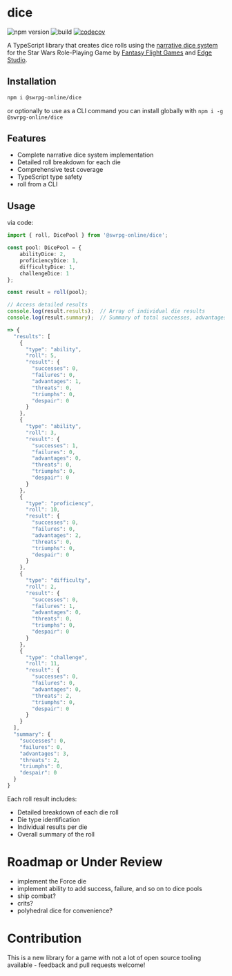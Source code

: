 # dice

![npm version](https://img.shields.io/npm/v/@swrpg-online/dice)
![build](https://github.com/swrpg-online/dice/actions/workflows/release.yml/badge.svg)
[![codecov](https://codecov.io/gh/swrpg-online/dice/graph/badge.svg?token=BQIFNBWKI8)](https://codecov.io/gh/swrpg-online/dice)

A TypeScript library that creates dice rolls using the [narrative dice system](https://star-wars-rpg-ffg.fandom.com/wiki/Narrative_Dice) for the Star Wars Role-Playing Game by [Fantasy Flight Games](https://www.fantasyflightgames.com/en/starwarsrpg/) and [Edge Studio](https://www.edge-studio.net/categories-games/starwarsrpg/).

## Installation

```bash
npm i @swrpg-online/dice
```

or optionally to use as a CLI command you can install globally with `npm i -g @swrpg-online/dice`

## Features

- Complete narrative dice system implementation
- Detailed roll breakdown for each die
- Comprehensive test coverage
- TypeScript type safety
- roll from a CLI

## Usage

via code:

```typescript
import { roll, DicePool } from '@swrpg-online/dice';

const pool: DicePool = {
    abilityDice: 2,
    proficiencyDice: 1,
    difficultyDice: 1,
    challengeDice: 1
};

const result = roll(pool);

// Access detailed results
console.log(result.results);  // Array of individual die results
console.log(result.summary);  // Summary of total successes, advantages, etc.

=> {
  "results": [
    {
      "type": "ability",
      "roll": 5,
      "result": {
        "successes": 0,
        "failures": 0,
        "advantages": 1,
        "threats": 0,
        "triumphs": 0,
        "despair": 0
      }
    },
    {
      "type": "ability",
      "roll": 3,
      "result": {
        "successes": 1,
        "failures": 0,
        "advantages": 0,
        "threats": 0,
        "triumphs": 0,
        "despair": 0
      }
    },
    {
      "type": "proficiency",
      "roll": 10,
      "result": {
        "successes": 0,
        "failures": 0,
        "advantages": 2,
        "threats": 0,
        "triumphs": 0,
        "despair": 0
      }
    },
    {
      "type": "difficulty",
      "roll": 2,
      "result": {
        "successes": 0,
        "failures": 1,
        "advantages": 0,
        "threats": 0,
        "triumphs": 0,
        "despair": 0
      }
    },
    {
      "type": "challenge",
      "roll": 11,
      "result": {
        "successes": 0,
        "failures": 0,
        "advantages": 0,
        "threats": 2,
        "triumphs": 0,
        "despair": 0
      }
    }
  ],
  "summary": {
    "successes": 0,
    "failures": 0,
    "advantages": 3,
    "threats": 2,
    "triumphs": 0,
    "despair": 0
  }
}
```

Each roll result includes:

- Detailed breakdown of each die roll
- Die type identification
- Individual results per die
- Overall summary of the roll

# Roadmap or Under Review

- implement the Force die
- implement ability to add success, failure, and so on to dice pools
- ship combat?
- crits?
- polyhedral dice for convenience?

# Contribution

This is a new library for a game with not a lot of open source tooling available - feedback and pull requests welcome!
